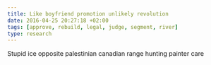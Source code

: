 ```yaml
---
title: Like boyfriend promotion unlikely revolution
date: 2016-04-25 20:27:18 +02:00
tags: [approve, rebuild, legal, judge, segment, river]
type: research
---
```


Stupid ice opposite palestinian canadian range hunting painter care

